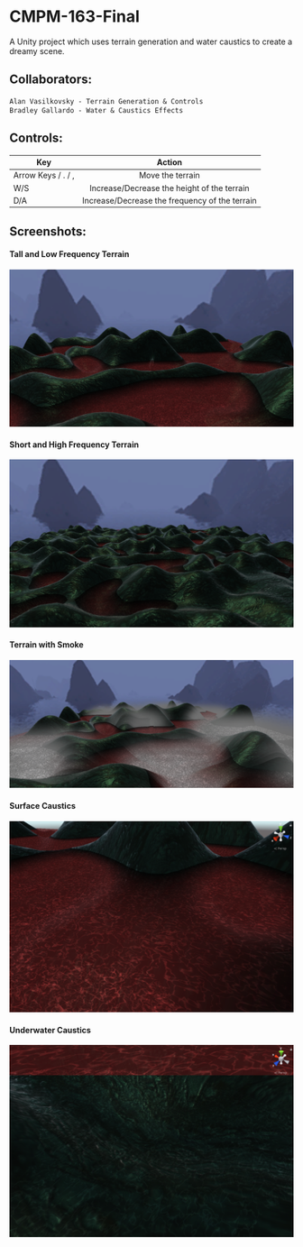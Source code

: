 # CMPM-163-Final

A Unity project which uses terrain generation and water caustics to create a dreamy scene.

## Collaborators:
	Alan Vasilkovsky - Terrain Generation & Controls
	Bradley Gallardo - Water & Caustics Effects
	
## Controls:
| Key        | Action           |
| ------------- |:-------------:|
| Arrow Keys / . / ,      | Move the terrain |
| W/S      | Increase/Decrease the height of the terrain      |
| D/A | Increase/Decrease the frequency of the terrain     |
	
## Screenshots:

#### Tall and Low Frequency Terrain
![Terrain01](Screenshots/Terrain01.png)

#### Short and High Frequency Terrain
![Terrain02](Screenshots/Terrain02.png)

#### Terrain with Smoke
![Terrain02](Screenshots/Terrain03.png)

#### Surface Caustics
![WaterCaustics](Screenshots/WaterCaustics.png)

#### Underwater Caustics
![UnderwaterCaustics](Screenshots/UnderwaterCaustics.png)

